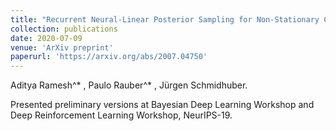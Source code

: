 ```yaml
---
title: "Recurrent Neural-Linear Posterior Sampling for Non-Stationary Contextual Bandits"
collection: publications
date: 2020-07-09
venue: 'ArXiv preprint'
paperurl: 'https://arxiv.org/abs/2007.04750'
---
```

Aditya Ramesh^* , Paulo Rauber^* , Jürgen Schmidhuber.

 Presented preliminary versions at Bayesian Deep Learning Workshop and Deep Reinforcement Learning Workshop, NeurIPS-19.
